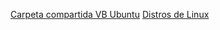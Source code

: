 [Carpeta compartida VB Ubuntu](https://geekland.eu/compartir-carpetas-y-archivos-en-virtualbox/)
[Distros de Linux](https://najm-eddine-zaga.medium.com/best-linux-distributions-for-you-to-use-3ee0b347de3f)